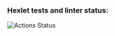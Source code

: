 ### Hexlet tests and linter status:
![Actions Status](https://github.com/Grigorevv/backend-project-lvl2/workflows/hexlet-check/badge.svg)